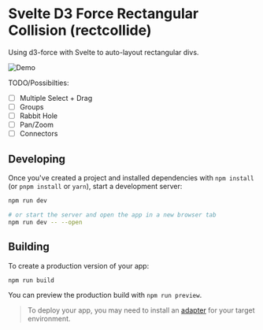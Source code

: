 # Svelte D3 Force Rectangular Collision (rectcollide)

Using d3-force with Svelte to auto-layout rectangular divs.

![Demo](./static/forceSim.gif)

TODO/Possibilties:

- [ ] Multiple Select + Drag
- [ ] Groups
- [ ] Rabbit Hole
- [ ] Pan/Zoom
- [ ] Connectors

## Developing

Once you've created a project and installed dependencies with `npm install` (or `pnpm install` or `yarn`), start a development server:

```bash
npm run dev

# or start the server and open the app in a new browser tab
npm run dev -- --open
```

## Building

To create a production version of your app:

```bash
npm run build
```

You can preview the production build with `npm run preview`.

> To deploy your app, you may need to install an [adapter](https://kit.svelte.dev/docs/adapters) for your target environment.
